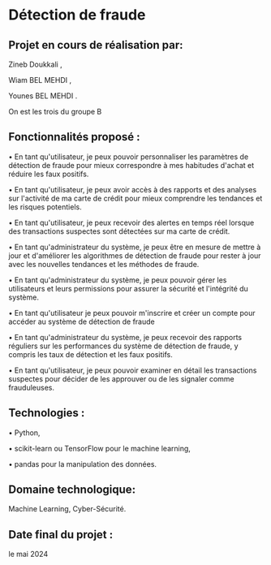 # Détection de fraude

## Projet en cours de réalisation par: 
Zineb Doukkali ,

Wiam BEL MEHDI ,

Younes BEL MEHDI . 

On est les trois du groupe B

## Fonctionnalités proposé :
• En tant qu'utilisateur, je peux pouvoir personnaliser les paramètres de détection de fraude pour mieux correspondre à mes habitudes d'achat et réduire les faux positifs.

• En tant qu'utilisateur, je peux avoir accès à des rapports et des analyses sur l'activité de ma carte de crédit pour mieux comprendre les tendances et les risques potentiels.

• En tant qu'utilisateur, je peux recevoir des alertes en temps réel lorsque des transactions suspectes sont détectées sur ma carte de crédit.

• En tant qu'administrateur du système, je peux être en mesure de mettre à jour et d'améliorer les algorithmes de détection de fraude pour rester à jour avec les nouvelles tendances et les méthodes de fraude.

• En tant qu'administrateur du système, je peux pouvoir gérer les utilisateurs et leurs permissions pour assurer la sécurité et l'intégrité du système.

• En tant qu'utilisateur je peux pouvoir m'inscrire et créer un compte pour accéder au système de détection de fraude

• En tant qu'administrateur du système, je peux recevoir des rapports réguliers sur les performances du système de détection de fraude, y compris les taux de détection et les faux positifs.

• En tant qu'utilisateur, je peux pouvoir examiner en détail les transactions suspectes pour décider de les approuver ou de les signaler comme frauduleuses.

## Technologies :
• Python,

• scikit-learn ou TensorFlow pour le machine learning, 

• pandas pour la manipulation des données.

## Domaine technologique:
Machine Learning, 
Cyber-Sécurité.

## Date final du projet :
le mai 2024



